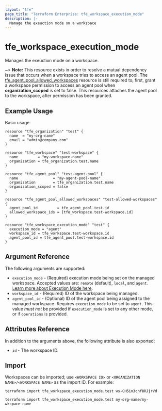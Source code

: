 ```yaml
---
layout: "tfe"
page_title: "Terraform Enterprise: tfe_workspace_execution_mode"
description: |-
  Manage the exeuction mode on a workspace
---
```


# tfe_workspace_execution_mode

Manages the exeuction mode on a workspace.

~> **Note:** This resource exists in order to resolve a mutual dependency issue that occurs when a workspace tries to access an agent pool. The [tfe_agent_pool_allowed_workspaces](https://registry.terraform.io/providers/hashicorp/tfe/latest/docs/resources/agent_pool_allowed_workspaces) resource is still required to, first, grant a workspace permission to access an agent pool when **organization_scoped** is set to false. This resources attaches the agent pool to the workspace, after permission has been granted.

## Example Usage

Basic usage:

```hcl
resource "tfe_organization" "test" {
  name  = "my-org-name"
  email = "admin@company.com"
}

resource "tfe_workspace" "test-workspace" {
  name         = "my-workspace-name"
  organization = tfe_organization.test.name
}

resource "tfe_agent_pool" "test-agent-pool" {
  name                = "my-agent-pool-name"
  organization        = tfe_organization.test.name
  organization_scoped = false
}

resource "tfe_agent_pool_allowed_workspaces" "test-allowed-workspaces" {
  agent_pool_id         = tfe_agent_pool.test.id
  allowed_workspace_ids = [tfe_workspace.test-workspace.id]
}

resource "tfe_workspace_execution_mode" "test" {
  execution_mode = "agent"
  workspace_id = tfe_workspace.test-workspace.id
  agent_pool_id = tfe_agent_pool.test-workspace.id
}
```

## Argument Reference

The following arguments are supported:

* `execution_mode` - (Required) execution mode being set on the managed workspace. Accepted values are: `remote` (default), `local`, and `agent`. [Learn more about Execution Mode here](https://developer.hashicorp.com/terraform/cloud-docs/workspaces/settings#execution-mode).
* `workspace_id` - (Required) ID of the workspace being managed.
* `agent_pool_id` - (Optional) ID of the agent pool being assigned to the managed workspace. Requires `execution_mode` to be set to `agent`. This value _must not_ be provided if `execution_mode` is set to any other mode, or if `operations` is provided.

## Attributes Reference

In addition to the arguments above, the following attribute is also exported:

* `id` - The workspace ID.

## Import

Workspaces can be imported; use `<WORKSPACE ID>` or `<ORGANIZATION NAME>/<WORKSPACE NAME>` as the import ID. For example:

```shell
terraform import tfe_workspace_execution_mode.test ws-CH5in3chf8RJjrVd
```

```shell
terraform import tfe_workspace_execution_mode.test my-org-name/my-wkspace-name
```